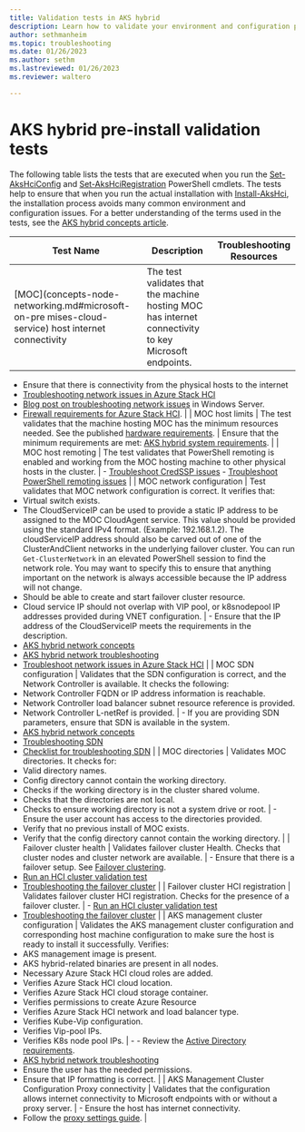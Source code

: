 ```yaml
---
title: Validation tests in AKS hybrid
description: Learn how to validate your environment and configuration prior to installing AKS hybrid.
author: sethmanheim
ms.topic: troubleshooting
ms.date: 01/26/2023
ms.author: sethm 
ms.lastreviewed: 01/26/2023
ms.reviewer: waltero

---
```


# AKS hybrid pre-install validation tests

The following table lists the tests that are executed when you run the [Set-AksHciConfig](reference/ps/set-akshciconfig.md) and [Set-AksHciRegistration](reference/ps/set-akshciregistration.md) PowerShell cmdlets. The tests help to ensure that when you run the actual installation with [Install-AksHci](reference/ps/install-akshci.md), the installation process avoids many common environment and configuration issues. For a better understanding of the terms used in the tests, see the [AKS hybrid concepts article](kubernetes-concepts.md).

| Test Name                                                                                                                                              | Description                                                                                                                                                                                                                                                                                                                                                                                                                                                                                                                                                                                                                                                                                                                                                                                                                                                                                                                                                                                                                                                                                                     | Troubleshooting Resources                                                                                                                                                                                                                                                                                                                                                                                                                                                                                                                                                                                                                                                          |
|--------------------------------------------------------------------------------------------------------------------------------------------------------|-----------------------------------------------------------------------------------------------------------------------------------------------------------------------------------------------------------------------------------------------------------------------------------------------------------------------------------------------------------------------------------------------------------------------------------------------------------------------------------------------------------------------------------------------------------------------------------------------------------------------------------------------------------------------------------------------------------------------------------------------------------------------------------------------------------------------------------------------------------------------------------------------------------------------------------------------------------------------------------------------------------------------------------------------------------------------------------------------------------------|------------------------------------------------------------------------------------------------------------------------------------------------------------------------------------------------------------------------------------------------------------------------------------------------------------------------------------------------------------------------------------------------------------------------------------------------------------------------------------------------------------------------------------------------------------------------------------------------------------------------------------------------------------------------------------|
| [MOC](concepts-node-networking.md#microsoft-on-pre mises-cloud-service) host internet connectivity | The test validates that the machine hosting MOC has internet connectivity to key Microsoft endpoints.                                                                                                                                                                                                                                                                                                                                                                                                                                                                                                                                                                                                                                                                                                                                                                                                                                                                                                                                                                                                           | <br />

- Ensure that there is connectivity from the physical hosts to the internet
- [Troubleshooting network issues in Azure Stack HCI](https://techcommunity.microsoft.com/t5/networking-blog/introducing-network-hud-for-azure-stack-hci/ba-p/3676097)
- [Blog post on troubleshooting network issues](https://techcommunity.microsoft.com/t5/itops-talk-blog/how-to-troubleshoot-windows-server-network-connectivity-issues/ba-p/1500934) in Windows     Server.
- [Firewall requirements for Azure Stack HCI](/azure-stack/hci/concepts/firewall-requirements). |
| MOC host limits                                                                                                                                        | The test validates that the machine hosting MOC has the minimum resources needed. See the published [hardware requirements](system-requirements.md?tabs=allow-table#hardware-requirements).                                                                                                                                                                                                                                                                                                                                                                                                                                                                                                                                                                                                                                                                                                                                                                                                                                                           | Ensure that the minimum requirements are met: [AKS hybrid system requirements](system-requirements.md?tabs=allow-table#compute-requirements).                                                                                                                                                                                                                                                                                                                                                                                                                                     |
| MOC host remoting                                                                                                                                      | The test validates that PowerShell remoting is enabled and working from the MOC hosting machine to other physical hosts in the cluster. | - [Troubleshoot CredSSP issues](/azure-stack/hci/manage/troubleshoot-credssp)  -   [Troubleshoot PowerShell remoting issues](/powershell/module/microsoft.powershell.core/about/about_remote_troubleshooting?view=powershell-7.3)                                                                                                                                                                                                                                                                                                                                               |
| MOC network configuration                                                                                                                              | Test validates that MOC network configuration is correct. It verifies that:<br /> 
- Virtual switch exists. <br />
- The CloudServiceIP can be used to provide a static IP address to be assigned to the MOC CloudAgent service. This value should be provided using the standard IPv4 format. (Example: 192.168.1.2). The cloudServiceIP address should also be carved out of one of the ClusterAndClient networks in the underlying failover cluster. You can run `Get-ClusterNetwork` in an elevated PowerShell session to find the network role. You may want to specify this to ensure that anything important on the network is always accessible because the IP address will not change.
- Should be able to create and start failover cluster resource.
- Cloud service IP should not overlap with VIP pool, or k8snodepool IP addresses provided during VNET configuration. | - Ensure that the IP address of the CloudServiceIP meets the requirements in the description.
- [AKS hybrid network concepts](concepts-node-networking.md)
- [AKS hybrid network troubleshooting](known-issues-networking.md)
- [Troubleshoot network issues in Azure Stack HCI](https://azurehybridevents.z22.web.core.windows.net/content/9.AzStackHCI-TroubleShooting.pdf)                                                                                                                        |
| MOC SDN configuration                                                                                                                                  | Validates that the SDN configuration is correct, and the Network Controller is available. It checks the following:
- Network Controller FQDN or IP address information is reachable.
- Network Controller load balancer subnet resource reference is provided.
- Network Controller L-netRef is provided.                                                                                                                                                                                                                                                                                                                                                                                                                                                                                                                                                                                                                                                                                                                                                             | - If you are providing SDN     parameters, ensure that SDN is available in the system.
- [AKS hybrid network concepts](concepts-node-networking.md)
- [Troubleshooting SDN](/windows-server/networking/sdn/troubleshoot/troubleshoot-software-defined-networking)
- [Checklist for troubleshooting SDN](/troubleshoot/windows-server/software-defined-networking/troubleshoot-sdn-guidance)                                                              |
| MOC directories                                                                                                                                        | Validates MOC directories. It checks for:  
- Valid directory names.
- Config directory cannot contain the working directory.
- Checks if the working directory is in the cluster shared volume.
- Checks that the directories are not local.
- Checks to ensure working directory is not a system drive or root.                                                                                                                                                                                                                                                                                                                                                                                                                                                                                                                                                                                                                                                                                                                                           | -   Ensure the user account has access to the directories     provided.
- Verify that no previous install of MOC exists.
- Verify that the config directory cannot contain the working     directory.                                                                                                                                                                                                                                                                                                                                                                                                                                            |
| Failover cluster health                                                                                                                                | Validates failover cluster Health. Checks that cluster nodes and cluster network are available.                                                                                                                                                                                                                                                                                                                                                                                                                                                                                                                                                                                                                                                                                                                                                                                                                                                                                                                                                                                                               | - Ensure that there is a failover setup. See [Failover clustering](/windows-server/failover-clustering/failover-clustering-overview).
- [Run an HCI cluster validation test](/azure-stack/hci/manage/validate-qos#run-a-cluster-validation-test)
- [Troubleshooting the failover cluster](/windows-server/failover-clustering/troubleshooting-using-wer-reports)                                                                                                                                                   |
| Failover cluster HCI registration                                                                                                                      | Validates failover cluster HCI registration. Checks for the presence of a failover cluster.                                                                                                                                                                                                                                                                                                                                                                                                                                                                                                                                                                                                                                                                                                                                                                                                                                                                                                                                                                                                                   | - [Run an HCI cluster validation test](/azure-stack/hci/manage/validate-qos#run-a-cluster-validation-test)
- [Troubleshooting the failover cluster](/windows-server/failover-clustering/troubleshooting-using-wer-reports)                                                                                                                                                                                                                                                                                                                                                    |
| AKS management cluster configuration                                                                                                                   | Validates the AKS management cluster configuration and corresponding host machine configuration to make sure the host is ready to install it successfully. Verifies:
- AKS management image is present.
- AKS hybrid-related binaries are present in all nodes.
- Necessary Azure Stack HCI cloud roles are added.
- Verifies Azure Stack HCI cloud location.
- Verifies Azure Stack HCI cloud storage container.
- Verifies permissions to create Azure Resource
- Verifies Azure Stack HCI network and load balancer type.
- Verifies Kube-Vip configuration.
- Verifies Vip-pool IPs.
- Verifies K8s node pool IPs.                                                                                                                                                                                                                                                                                                                                                                                           | -   - Review the [Active Directory requirements](system-requirements.md?tabs=allow-table#active-directory-requirements).
- [AKS hybrid network troubleshooting](concepts-node-networking.md)
- Ensure the user has the needed permissions.
- Ensure that IP formatting is correct.                                                                                                                                                                                                                                          |
| AKS Management Cluster Configuration Proxy connectivity                                                                                                | Validates that the configuration allows internet connectivity to Microsoft endpoints with or without a proxy server.                                                                                                                                                                                                                                                                                                                                                                                                                                                                                                                                                                                                                                                                                                                                                                                                                                                                                                                                                                                        | - Ensure the host     has internet connectivity.
- Follow the [proxy settings guide](set-proxy-settings.md).                                                                                                                                                                                                                                                                                                                                                                                                                                                                                                     |
